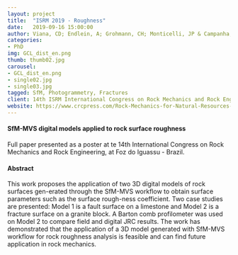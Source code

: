 ```yaml
---
layout: project
title:  "ISRM 2019 - Roughness"
date:   2019-09-16 15:00:00
author: Viana, CD; Endlein, A; Grohmann, CH; Monticelli, JP & Campanha, GAC 
categories:
- PhD
img: GCL_dist_en.png
thumb: thumb02.jpg
carousel:
- GCL_dist_en.png
- single02.jpg
- single03.jpg
tagged: SfM, Photogrammetry, Fractures
client: 14th ISRM International Congress on Rock Mechanics and Rock Engineering
website: https://www.crcpress.com/Rock-Mechanics-for-Natural-Resources-and-Infrastructure-Development---Full/Fontoura-Rocca-Mendoza/p/book/9780367422844
---
```

#### SfM-MVS digital models applied to rock surface roughness
Full paper presented as a poster at te 14th International Congress on Rock Mechanics and Rock Engineering, at Foz do Iguassu - Brazil.

#### Abstract
This work proposes the application of two 3D digital models of rock surfaces gen-erated through the SfM-MVS workflow to obtain surface parameters such as the surface rough-ness coefficient. Two case studies are presented: Model 1 is a fault surface on a limestone and Model 2 is a fracture surface on a granite block. A Barton comb profilometer was used on Model 2 to compare field and digital JRC results. The work has demonstrated that the application of a 3D model generated with SfM-MVS workflow for rock roughness analysis is feasible and can find future application in rock mechanics.
